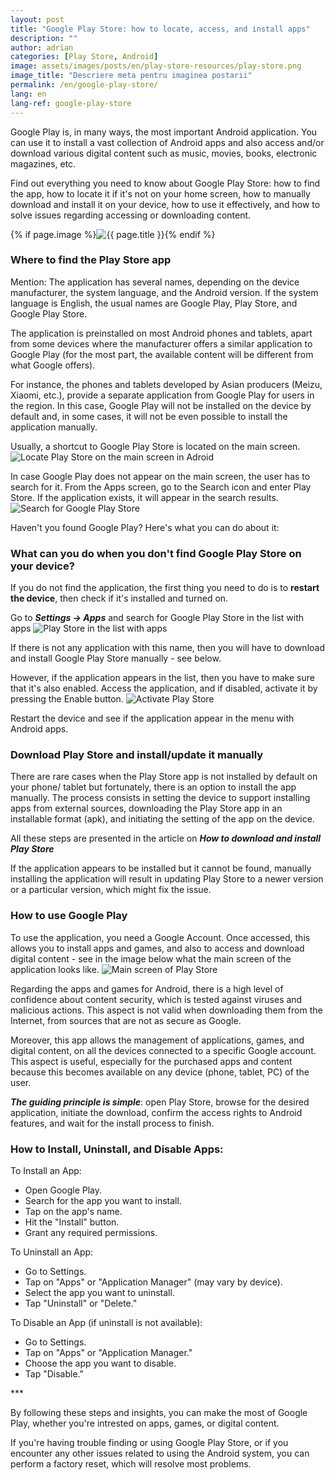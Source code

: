 ```yaml
---
layout: post
title: "Google Play Store: how to locate, access, and install apps"
description: ""
author: adrian
categories: [Play Store, Android]
image: assets/images/posts/en/play-store-resources/play-store.png
image_title: "Descriere meta pentru imaginea postarii"
permalink: /en/google-play-store/
lang: en
lang-ref: google-play-store
---
```


Google Play is, in many ways, the most important Android application. You can use it to install a vast collection of Android apps and also access and/or download various digital content such as music, movies, books, electronic magazines, etc.

Find out everything you need to know about Google Play Store: how to find the app, how to locate it if it's not on your home screen, how to manually download and install it on your device, how to use it effectively, and how to solve issues regarding accessing or downloading content.

<!-- Post Featured Image -->
{% if page.image %}<img class="featured-image img-fluid rounded" title="Google Play Store" src="{{ site.baseurl }}/{{ page.image }}" alt="{{ page.title }}">{% endif %}
<!-- End Featured Image -->

<!--ADSPACE_ID:2x2-->

### Where to find the Play Store app

Mention: The application has several names, depending on the device manufacturer, the system language, and the Android version. If the system language is English, the usual names are Google Play, Play Store, and Google Play Store.

The application is preinstalled on most Android phones and tablets, apart from some devices where the manufacturer offers a similar application to Google Play (for the most part, the available content will be different from what Google offers).

For instance, the phones and tablets developed by Asian producers (Meizu, Xiaomi, etc.), provide a separate application from Google Play for users in the region. In this case, Google Play will not be installed on the device by default and, in some cases, it will not be even possible to install the application manually.

Usually, a shortcut to Google Play Store is located on the main screen.
<img alt="Locate Play Store on the main screen in Adroid" title="Locate Play Store on the main screen in Adroid" class="article-image" src="/assets/images/posts/{{ page.lang }}/play-store-resources/play-store-app-location-in-Android.jpg">

In case Google Play does not appear on the main screen, the user has to search for it. From the Apps screen, go to the Search icon and enter Play Store. If the application exists, it will appear in the search results.
<img alt="Search for Google Play Store" title="Search for Google Play Store" class="article-image" src="/assets/images/posts/{{ page.lang }}/play-store-resources/search-play-store.jpg">

Haven't you found Google Play? Here's what you can do about it:

### What can you do when you don't find Google Play Store on your device?

If you do not find the application, the first thing you need to do is to **restart the device**, then check if it's installed and turned on.

Go to ***Settings → Apps*** and search for Google Play Store in the list with apps
<img alt="Play Store in the list with apps" title="Play Store in the list with apps" class="article-image" src="/assets/images/posts/{{ page.lang }}/play-store-resources/play-store-in-apps-list.jpg">

If there is not any application with this name, then you will have to download and install Google Play Store manually - see below.

However, if the application appears in the list, then you have to make sure that it's also enabled. Access the application, and if disabled, activate it by pressing the Enable button.
<img alt="Activate Play Store" title="Activate Play Store" class="article-image" src="/assets/images/posts/{{ page.lang }}/play-store-resources/play-store-app-info.jpg">

Restart the device and see if the application appear in the menu with Android apps.

### Download Play Store and install/update it manually

There are rare cases when the Play Store app is not installed by default on your phone/ tablet but fortunately, there is an option to install the app manually. The process consists in setting the device to support installing apps from external sources, downloading the Play Store app in an installable format (apk), and initiating the setting of the app on the device.

All these steps are presented in the article on ***How to download and install Play Store***

If the application appears to be installed but it cannot be found, manually installing the application will result in updating Play Store to a newer version or a particular version, which might fix the issue.

### How to use Google Play

To use the application, you need a Google Account. Once accessed, this allows you to install apps and games, and also to access and download digital content - see in the image below what the main screen of the application looks like.
<img alt="Main screen of Play Store" title="Main screen of Play Store" class="article-image" src="/assets/images/posts/{{ page.lang }}/play-store-resources/play-store-main-screen.jpg">

Regarding the apps and games for Android, there is a high level of confidence about content security, which is tested against viruses and malicious actions. This aspect is not valid when downloading them from the Internet, from sources that are not as secure as Google.

Moreover, this app allows the management of applications, games, and digital content, on all the devices connected to a specific Google account. This aspect is useful, especially for the purchased apps and content because this becomes available on any device (phone, tablet, PC) of the user.

***The guiding principle is simple***: open Play Store, browse for the desired application, initiate the download, confirm the access rights to Android features, and wait for the install process to finish.

### How to Install, Uninstall, and Disable Apps:

To Install an App:
- Open Google Play.
- Search for the app you want to install.
- Tap on the app's name.
- Hit the "Install" button.
- Grant any required permissions.

To Uninstall an App:
- Go to Settings.
- Tap on "Apps" or "Application Manager" (may vary by device).
- Select the app you want to uninstall.
- Tap "Uninstall" or "Delete."

To Disable an App (if uninstall is not available):
- Go to Settings.
- Tap on "Apps" or "Application Manager."
- Choose the app you want to disable.
- Tap "Disable."

<div class="post-bottom-stars">***</div>

By following these steps and insights, you can make the most of Google Play, whether you're intrested on apps, games, or digital content.

If you're having trouble finding or using Google Play Store, or if you encounter any other issues related to using the Android system, you can perform a factory reset, which will resolve most problems.
